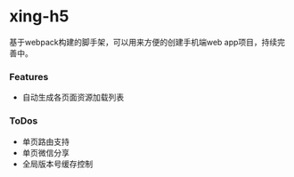 # xing-h5
基于webpack构建的脚手架，可以用来方便的创建手机端web app项目，持续完善中。

### Features
* 自动生成各页面资源加载列表

### ToDos
* 单页路由支持
* 单页微信分享
* 全局版本号缓存控制
